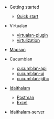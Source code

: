 - Getting started
  - [Quick start](quickstart.md)
  
- Virtualan
  - [virtualan-plugin](demo.md)
  - [virtulization](demo.md)
  
- [Mapson](demo.md)

- Cucumblan
   - [cucumblan-api](demo.md)
   - [cucumblan-ui](demo.md)
   - [cucumblan-jdbc](demo.md)

- [Idaithalam](Idaithalam.md)
  - [Postman](Postman.md)
  - [Excel](Excel.md)

- [Idaithalam-server](Idaiserver.md)
  